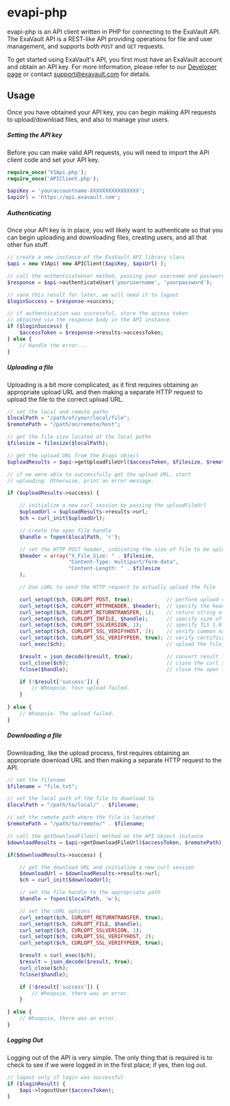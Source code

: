 evapi-php
=========

evapi-php is an API client written in PHP for connecting to the
ExaVault API. The ExaVault API is a REST-like API providing operations
for file and user management, and supports both `POST` and `GET`
requests.

To get started using ExaVault's API, you first must have an ExaVault
account and obtain an API key. For more information, please refer to
our [Developer page](https://www.exavault.com/developer) or contact
support@exavault.com for details.

## Usage ##

Once you have obtained your API key, you can begin making API requests
to upload/download files, and also to manage your users.

##### Setting the API key #####

Before you can make valid API requests, you will need to import the
API client code and set your API key.

```php
require_once('V1Api.php');
require_once('APIClient.php');

$apiKey = 'youraccountname-XXXXXXXXXXXXXXXX';
$apiUrl = 'https://api.exavault.com';
```

##### Authenticating #####

Once your API key is in place, you will likely want to authenticate so that you can begin uploading and downloading files, creating users, and all that other fun stuff.

```php
// create a new instance of the ExaVault API library class
$api = new V1Api( new APIClient($apiKey, $apiUrl) );

// call the authenticateUser method, passing your username and password
$response = $api->authenticateUser('yourusername', 'yourpassword');

// save this result for later, we will need it to logout
$loginSuccess = $response->success;

// if authentication was successful, store the access token
// obtained via the response body in the API instance.
if ($loginSuccess) {
    $accessToken = $response->results->accessToken;
} else {
    // Handle the error...
}
```

##### Uploading a file #####

Uploading is a bit more complicated, as it first requires obtaining an appropriate upload URL and then making a separate HTTP request to upload the file to the correct upload URL.

```php
// set the local and remote paths
$localPath = "/path/of/your/local/file";
$remotePath = "/path/on/remote/host";

// get the file size located at the local pathn
$filesize = filesize($localPath);

// get the upload URL from the Evapi object
$uploadResults = $api->getUploadFileUrl($accessToken, $filesize, $remotePath, true);

// if we were able to successfully get the upload URL, start
// uploading. Otherwise, print an error message.

if ($uploadResults->success) {

    // initialize a new curl session by passing the uploadFileUrl
    $uploadUrl = $uploadResults->results->url;
    $ch = curl_init($uploadUrl);

    // create the open file handle
    $handle = fopen($localPath, 'r');

    // set the HTTP POST header, indicating the size of file to be uploaded
    $header = array("X_File_Size: " . $filesize,
                    "Content-Type: multipart/form-data",
                    "Content-Length: " . $filesize
    );

    // Use cURL to send the HTTP request to actually upload the file

    curl_setopt($ch, CURLOPT_POST, true);           // perform upload via http post
    curl_setopt($ch, CURLOPT_HTTPHEADER, $header);  // specify the header
    curl_setopt($ch, CURLOPT_RETURNTRANSFER, 1);    // return string of result
    curl_setopt($ch, CURLOPT_INFILE, $handle);      // specify size of file to upload
    curl_setopt($ch, CURLOPT_SSLVERSION, 1);        // specify TLS 1.0
    curl_setopt($ch, CURLOPT_SSL_VERIFYHOST, 2);    // verify common name with specified hostname
    curl_setopt($ch, CURLOPT_SSL_VERIFYPEER, true); // verify certificate of remote peer
    curl_exec($ch);                                 // upload the file, get back result

    $result = json_decode($result, true);           // convert result to an array
    curl_close($ch);                                // close the curl session
    fclose($handle);                                // close the open file handle

    if (!$result['success']) {
        // Whoopsie. Your upload failed.
    }
    
} else {
    // Whoopsie. The upload failed.
}
```

##### Downloading a file #####
Downloading, like the upload process, first requires obtaining an appropriate download URL and then making a separate HTTP request to the API.

```php
// set the filename
$filename = "file.txt";

// set the local path of the file to download to
$localPath = "/path/to/local/" . $filename;

// set the remote path where the file is located
$remotePath = "/path/to/remote/" . $filename;

// call the getDownloadFileUrl method on the API object instance
$downloadResults = $api->getDownloadFileUrl($accessToken, $remotePath);

if($downloadResults->success) {

    // get the download URL and initialize a new curl session
    $downloadUrl = $downloadResults->results->url;
    $ch = curl_init($downloadUrl);

    // set the file handle to the appropriate path
    $handle = fopen($localPath, 'w');

    // set the cURL options
    curl_setopt($ch, CURLOPT_RETURNTRANSFER, true);
    curl_setopt($ch, CURLOPT_FILE, $handle);
    curl_setopt($ch, CURLOPT_SSLVERSION, 1);
    curl_setopt($ch, CURLOPT_SSL_VERIFYHOST, 2);
    curl_setopt($ch, CURLOPT_SSL_VERIFYPEER, true);

    $result = curl_exec($ch);
    $result = json_decode($result, true);
    curl_close($ch);
    fclose($handle);

    if (!$result['success']) {
        // Whoopsie, there was an error.
    }

} else {
    // Whoopsie, there was an error.
}
```
##### Logging Out #####

Logging out of the API is very simple. The only thing that is required is to check to see if we were logged in in the first place; if yes, then log out.

```php
// logout only if login was successful
if ($loginResult) {
    $api->logoutUser($accessToken);
}
```
